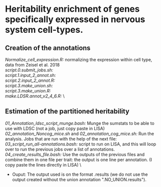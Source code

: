 # Heritability enrichment of genes specifically expressed in nervous system cell-types. 

## Creation of the annotations 

*Normalize_cell_expression.R:* normalizing the expression within cell type, data from Zeisel et al. 2018 \
*script.0.submit_jobs.sh:*  \
*script.1.input_2_annot.sh:* \
*script.2.input_2_annot.R:* \
*script.3.make_union.sh:*\
*script.3.make_union.R:* \
*make.LDSR.annot_v2_4_6.R:* \ 


## Estimation of the partitioned heritability

*01_Annotation_ldsc_script_munge.bash:* Munge the sumstats to be able to use with LDSC (not a job, just copy paste in LISA) \
*02_annotation_Noncog_mice.sh* and *02_annotation_cog_mice.sh:* Run the analysis. Jobs that are run with the help of the next file:\
*03_script_run_all-annotations.bash:* script to run on LISA, and this will loop over to run the previous jobs over a list of annotations. \
*04_create_results_file.bash:* Use the outputs of the previous files and combine them in one file per trait: the output is one line per annotation. (I copy paste the lines directly in LISA)  \
- Ouput: The output used is on the format .results (we do not use the output created without the union annotation ".NO_UNION.results"). 
